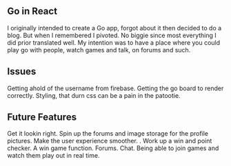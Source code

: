 ## Go in React

  I originally intended to create a Go app, forgot about it then decided to do a blog. But when I remembered I pivoted. No biggie since most everything I did prior translated well. My intention was to have a place where you could play go with people, watch games and talk, on forums and such.

## Issues
  Getting ahold of the username from firebase. Getting the go board to render correctly. Styling, that durn css can be a pain in the patootie. 

## Future Features
  Get it lookin right. Spin up the forums and image storage for the profile pictures. Make the user experience smoother. . Work up a win and point checker. A win game function. Forums. Chat. Being able to join games and watch them play out in real time.
  
